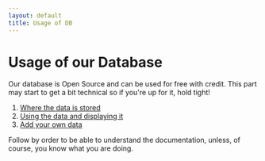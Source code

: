 ```yaml
---
layout: default
title: Usage of DB
---
```


# Usage of our Database

Our database is Open Source and can be used for free with credit.
This part may start to get a bit technical so if you're up for it, hold tight!

1. [Where the data is stored](https://botanybase.github.io/docs/usage/finddata.html)
2. [Using the data and displaying it](https://botanybase.github.io/docs/usage/displaydata.html)
3. [Add your own data](https://botanybase.github.io/docs/contributing.html)

Follow by order to be able to understand the documentation, unless, of course, you know what you are doing.
